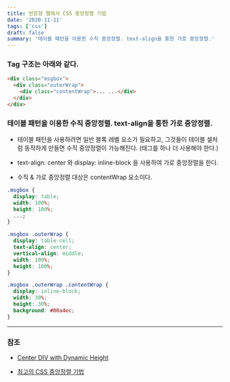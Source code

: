 ```yaml
---
title: 반응형 웹에서 CSS 중앙정렬 기법
date: '2020-11-11'
tags: ['css']
draft: false
summary: '테이블 패턴을 이용한 수직 중앙정렬. text-align을 통한 가로 중앙정렬.'
---
```


### Tag 구조는 아래와 같다.

```html
<div class="msgbox">
  <div class="outerWrap">
    <div class="contentWrap">... ...</div>
  </div>
</div>
```

### 테이블 패턴을 이용한 수직 중앙정렬. text-align을 통한 가로 중앙정렬.

- 테이블 패턴을 사용하려면 일반 블록 레벨 요소가 필요하고, 그것들이 테이블 셀처럼 동작하게 만들면 수직 중앙정렬이 가능해진다. (태그를 하나 더 사용해야 한다.)

- text-align: center 와 display: inline-block 을 사용하여 가로 중앙정렬을 한다.

- 수직 & 가로 중앙정렬 대상은 contentWrap 요소이다.

```css
.msgbox {
  display: table;
  width: 100%;
  height: 100%;
  ...;
}

.msgbox .outerWrap {
  display: table-cell;
  text-align: center;
  vertical-align: middle;
  width: 100%;
  height: 100%;
}

.msgbox .outerWrap .contentWrap {
  display: inline-block;
  width: 30%;
  height: 30%;
  background: #00a4ec;
}
```

---

### 참조

- [Center DIV with Dynamic Height](https://css-tricks.com/snippets/css/center-div-with-dynamic-height)

- [최고의 CSS 중앙정렬 기법](https://webdesign.tutsplus.com/ko/tutorials/the-holy-grail-of-css-centering--cms-22114)
